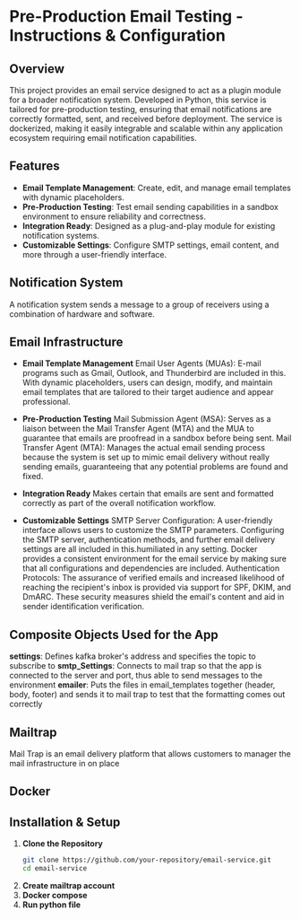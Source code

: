 # Pre-Production Email Testing - Instructions & Configuration

## Overview
This project provides an email service designed to act as a plugin module for a broader notification system. Developed in Python, this service is tailored for pre-production testing, ensuring that email notifications are correctly formatted, sent, and received before deployment. The service is dockerized, making it easily integrable and scalable within any application ecosystem requiring email notification capabilities.

## Features
- **Email Template Management**: Create, edit, and manage email templates with dynamic placeholders.
- **Pre-Production Testing**: Test email sending capabilities in a sandbox environment to ensure reliability and correctness.
- **Integration Ready**: Designed as a plug-and-play module for existing notification systems.
- **Customizable Settings**: Configure SMTP settings, email content, and more through a user-friendly interface.

## Notification System
A notification system sends a message to a group of receivers using a combination of hardware and software. 

## Email Infrastructure
- **Email Template Management**
Email User Agents (MUAs): E-mail programs such as Gmail, Outlook, and Thunderbird are included in this. With dynamic placeholders, users can design, modify, and maintain email templates that are tailored to their target audience and appear professional.
  
- **Pre-Production Testing**
Mail Submission Agent (MSA): Serves as a liaison between the Mail Transfer Agent (MTA) and the MUA to guarantee that emails are proofread in a sandbox before being sent. 
Mail Transfer Agent (MTA): Manages the actual email sending process because the system is set up to mimic email delivery without really sending emails, guaranteeing that any potential problems are found and fixed. 
  
- **Integration Ready**
Makes certain that emails are sent and formatted correctly as part of the overall notification workflow.
  
- **Customizable Settings**
SMTP Server Configuration: A user-friendly interface allows users to customize the SMTP parameters. Configuring the SMTP server, authentication methods, and further email delivery settings are all included in this.humiliated in any setting. Docker provides a consistent environment for the email service by making sure that all configurations and dependencies are included.
Authentication Protocols: The assurance of verified emails and increased likelihood of reaching the recipient's inbox is provided via support for SPF, DKIM, and DmARC. These security measures shield the email's content and aid in sender identification verification. 

## Composite Objects Used for the App
**settings**: Defines kafka broker's address and specifies the topic to subscribe to
**smtp_Settings**: Connects to mail trap so that the app is connected to the server and port, thus able to send messages to the environment
**emailer**: Puts the files in email_templates together (header, body, footer) and sends it to mail trap to test that the formatting comes out correctly

## Mailtrap
Mail Trap is an email delivery platform that allows customers to manager the mail infrastructure in on place

## Docker

## Installation & Setup
1. **Clone the Repository**
   ```bash
   git clone https://github.com/your-repository/email-service.git
   cd email-service
2. **Create mailtrap account**
3. **Docker compose**
4. **Run python file**

